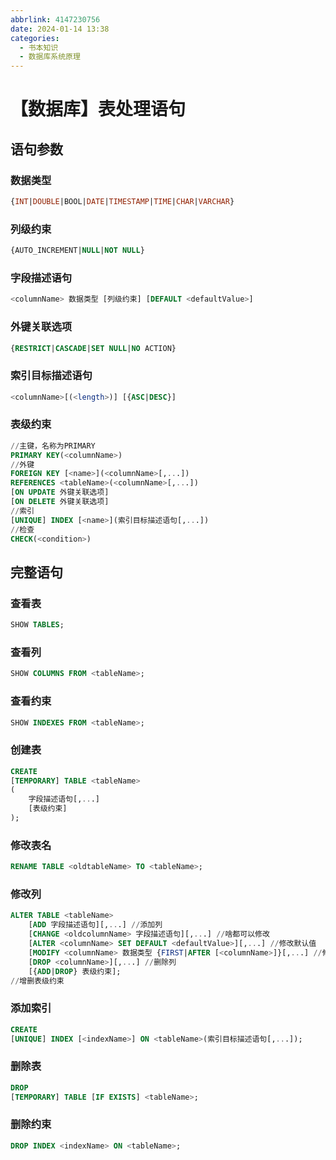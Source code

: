 ```yaml
---
abbrlink: 4147230756
date: 2024-01-14 13:38
categories:
  - 书本知识
  - 数据库系统原理
---
```


# 【数据库】表处理语句

## 语句参数

### 数据类型

```sql
{INT|DOUBLE|BOOL|DATE|TIMESTAMP|TIME|CHAR|VARCHAR}
```

### 列级约束

```sql
{AUTO_INCREMENT|NULL|NOT NULL}
```

### 字段描述语句

```sql
<columnName> 数据类型 [列级约束] [DEFAULT <defaultValue>]
```

### 外键关联选项

```sql
{RESTRICT|CASCADE|SET NULL|NO ACTION}
```

### 索引目标描述语句

```sql
<columnName>[(<length>)] [{ASC|DESC}]
```

### 表级约束

```sql
//主键，名称为PRIMARY
PRIMARY KEY(<columnName>)
//外键
FOREIGN KEY [<name>](<columnName>[,...])
REFERENCES <tableName>(<columnName>[,...])
[ON UPDATE 外键关联选项]
[ON DELETE 外键关联选项]
//索引
[UNIQUE] INDEX [<name>](索引目标描述语句[,...])
//检查
CHECK(<condition>)
```

## 完整语句

### 查看表

```sql
SHOW TABLES;
```

### 查看列

```sql
SHOW COLUMNS FROM <tableName>;
```

### 查看约束

```sql
SHOW INDEXES FROM <tableName>;
```

### 创建表

```sql
CREATE
[TEMPORARY] TABLE <tableName>
(
    字段描述语句[,...]
    [表级约束]
);
```

### 修改表名

```sql
RENAME TABLE <oldtableName> TO <tableName>;
```

### 修改列

```sql
ALTER TABLE <tableName>
    [ADD 字段描述语句][,...] //添加列
    [CHANGE <oldcolumnName> 字段描述语句][,...] //啥都可以修改
    [ALTER <columnName> SET DEFAULT <defaultValue>][,...] //修改默认值
    [MODIFY <columnName> 数据类型 {FIRST|AFTER [<columnName>]}[,...] //修改数据类型和位置
    [DROP <columnName>][,...] //删除列
    [{ADD|DROP} 表级约束];
//增删表级约束
```

### 添加索引

```sql
CREATE
[UNIQUE] INDEX [<indexName>] ON <tableName>(索引目标描述语句[,...]);
```

### 删除表

```sql
DROP
[TEMPORARY] TABLE [IF EXISTS] <tableName>;
```

### 删除约束

```sql
DROP INDEX <indexName> ON <tableName>;
```
